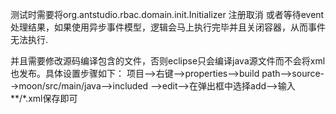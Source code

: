 测试时需要将org.antstudio.rbac.domain.init.Initializer 注册取消
或者等待event处理结果，如果使用异步事件模型，逻辑会马上执行完毕并且关闭容器，从而事件无法执行.

并且需要修改源码编译包含的文件，否则eclipse只会编译java源文件而不会将xml也发布。具体设置步骤如下：
项目-->右键-->properties-->build path-->source-->moon/src/main/java-->included
-->edit-->在弹出框中选择add-->输入 **/*.xml保存即可